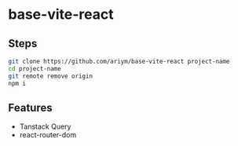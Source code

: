 # base-vite-react

## Steps

```bash
git clone https://github.com/ariym/base-vite-react project-name
cd project-name
git remote remove origin
npm i
```

## Features

- Tanstack Query
- react-router-dom
